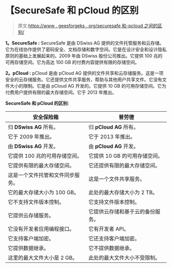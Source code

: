 # 【SecureSafe 和 pCloud 的区别

> 原文:[https://www . geesforgeks . org/securesafe 和-pcloud 之间的区别/](https://www.geeksforgeeks.org/difference-between-securesafe-and-pcloud/)

**1。SecureSafe :**
SecureSafe 是由 DSwiss AG 提供的文件托管服务和云存储。它为在线协作提供了密码安全、文档存储和数字空间。它是在设计安全和设计隐私原则的基础上发展起来的。2009 年由 DSwiss 股份公司推出。它提供 100 兆的可用存储空间。它为高达 100 GB 的付费内容提供有限的存储空间。

**2。pCloud :**
pCloud 是由 pCloud AG 提供的文件共享和云存储服务。这是一项安全的云存储服务。它还提供文件共享服务，帮助与其他用户共享文件。它没有文件大小的限制。它是由 pCloud AG 开发的。它提供 10 GB 的可用存储空间。它为付费用户提供有限的最大存储空间。它于 2013 年推出。

**SecureSafe 和 pCloud 的区别:**

<center>

| 安全保险箱 | 普劳德 |
| --- | --- |
| 归 **DSwiss AG** 所有。 | 归 **pCloud AG** 所有。 |
| 它于 2009 年推出。 | 它于 2013 年推出。 |
| 由 **DSwiss AG** 开发。 | 由 **pCloud AG** 开发。 |
| 它提供 100 兆的可用存储空间。 | 它提供 10 GB 的可用存储空间。 |
| 它提供有限的最大存储空间。 | 它还提供有限的最大存储空间。 |
| 这是一个文件托管和文件同步服务。 | 这是一个文件共享服务。 |
| 它的最大存储大小为 100 GB。 | 此处的最大存储大小为 2 TB。 |
| 它不支持文件版本控制。 | 它支持文件版本控制。 |
| 它提供云存储服务。 | 它提供云存储和基于云的备份服务。 |
| 它没有开发者应用编程接口。 | 它有开发者 API。 |
| 它支持客户端加密。 | 它还支持客户端加密。 |
| 它提供数据继承。 | 它不提供数据继承。 |
| 这里的最大文件大小是 2 GB。 | 此处的最大文件大小不受限制。 |

</center>